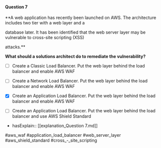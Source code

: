 #### Question  7


**A web application has recently been launched on AWS. The architecture includes two tier with a web layer and a

database later. It has been identified that the web server layer may be vulnerable to cross-site scripting (XSS)

attacks.**


**What should a solutions architect do to remediate the vulnerability?**


- [ ] Create a Classic Load Balancer. Put the web layer behind the load balancer and enable AWS WAF


- [ ] Create a Network Load Balancer. Put the web layer behind the load balancer and enable AWS WAF


- [x] Create an Application Load Balancer. Put the web layer behind the load balancer and enable AWS WAF


- [ ] Create an Application Load Balancer. Put the web layer behind the load balancer and use AWS Shield Standard



- hasExplain:: [[explanation_Question  7.md]]

#aws_waf #application_load_balancer #web_server_layer #aws_shield_standard #cross_-_site_scripting 